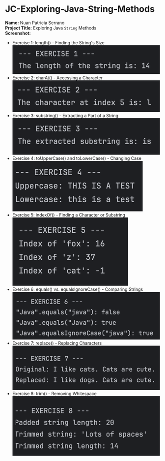 # JC-Exploring-Java-String-Methods
**Name:** Nuan Patricia Serrano <br>
**Project Title:** Exploring Java `String` Methods<br>
**Screenshot:**
- Exercise 1: length() - Finding the String's Size <br>
<img src="r1.png"> <br>
- Exercise 2: charAt() - Accessing a Character <br>
<img src="r2.png"> <br>
- Exercise 3: substring() - Extracting a Part of a String <br>
<img src="r3.png"> <br>
- Exercise 4: toUpperCase() and toLowerCase() - Changing Case <br>
<img src="r4.png"> <br>
- Exercise 5: indexOf() - Finding a Character or Substring <br>
<img src="r5.png"> <br>
- Exercise 6: equals() vs. equalsIgnoreCase() - Comparing Strings <br>
<img src="r6.png"> <br>
- Exercise 7: replace() - Replacing Characters <br>
<img src="r7.png"> <br>
- Exercise 8: trim() - Removing Whitespace <br>
<img src="r8.png"> <br>

